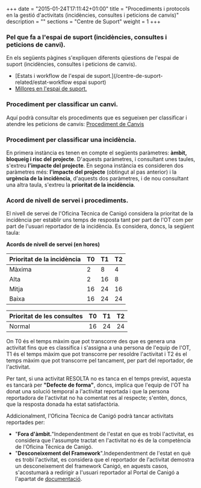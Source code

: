 +++
date        = "2015-01-24T17:11:42+01:00"
title       = "Procediments i protocols en la gestió d'activitats (incidències, consultes i peticions de canvis)"
description = ""
sections    = "Centre de Suport"
weight 		= 1
+++

### Pel que fa a l'espai de suport (incidències, consultes i peticions de canvi).

En els següents pàgines s'expliquen diferents qüestions de l'espai de suport (incidències, consultes i peticions de canvis).

 - [Estats i workflow de l'espai de suport.](/centre-de-suport-related/estat-workflow espai suport)
 - [Millores en l'espai de suport.](/centre-de-suport-related/millores-espai-suport)
 
### Procediment per classificar un canvi.

Aquí podrà consultar els procediments que es segueixen per classificar i atendre les peticions de canvis: [Procediment de Canvis]()

### Procediment per classificar una incidència.

En primera instància es tenen en compte el següents paràmetres: <b>àmbit, bloqueig i risc del projecte</b>. D'aquests paràmetres, i consultant unes taules, s'extreu <b>l'impacte del projecte</b>.
En segona instància es consideren dos paràmetres més: <b>l'impacte del projecte</b> (obtingut al pas anterior) i la <b>urgència de la incidència</b>, d'aquests dos paràmetres, i de nou consultant una altra taula, s'extreu la <b>prioritat de la incidència</b>.

### Acord de nivell de servei i procediments.

El nivell de servei de l'Oficina Tècnica de Canigó considera la prioritat de la incidència per establir uns temps de resposta tant per part de l'OT com per part de l'usuari reportador de la incidència. Es considera, doncs, la següent taula:

<b>Acords de nivell de servei (en hores)</b>

Prioritat de la incidència | T0 | T1 | T2
----|----|----|----
Màxima|2|8|4
Alta|2|16|8
Mitja|16|24|16
Baixa|16|24|24

Prioritat de les consultes | T0 | T1 | T2
----|----|----|----
Normal|16|24|24

On T0 és el temps màxim que pot transcorre des que es genera una activitat fins que es classifica i s'assigna a una persona de l'equip de l'OT, T1 és el temps màxim que pot transcorre per resoldre l'activitat i T2 és el temps màxim que pot transcorre pel tancament, per part del reportador, de l'activitat.

Per tant, si una activitat RESOLTA no es tanca en el temps previst, aquesta es tancarà per <b>"Defecte de forma"</b>, doncs, implica que l'equip de l'OT ha donat una solució temporal a l'activitat reportada i que la persona reportadora de l'activitat no ha comentat res al respecte; s'entèn, doncs, que la resposta donada ha estat satisfactòria.

Addicionalment, l'Oficina Tècnica de Canigó podrà tancar activitats reportades per:

 - "<b>Fora d'àmbit.</b>"Independentment de l'estat en que es trobi l'activitat, es considera que l'assumpte tractat en l'activitat no és de la competència de l'Oficina Tècnica de Canigó.
 - "<b>Desconeixement del Framework</b>".Independentment de l'estat en què es trobi l'activitat, es considera que el reportador de l'activitat demostra un desconeixement del framework Canigó, en aquests casos, s'acostumarà a redirigir a l'usuari reportador al Portal de Canigó a l'apartat de [documentació](/canigo-documentacio).